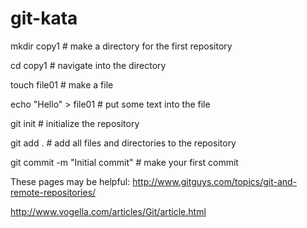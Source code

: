 git-kata
========

mkdir copy1 # make a directory for the first repository

cd copy1 # navigate into the directory

touch file01 # make a file

echo "Hello" > file01 # put some text into the file

git init # initialize the repository

git add . # add all files and directories to the repository

git commit -m "Initial commit" # make your first commit

These pages may be helpful:  http://www.gitguys.com/topics/git-and-remote-repositories/

http://www.vogella.com/articles/Git/article.html